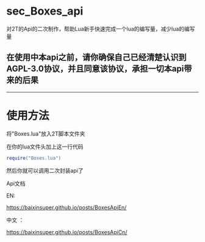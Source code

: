 # sec_Boxes_api
对2T的Api的二次制作，帮助Lua新手快速完成一个lua的编写量，减少lua的编写量

在使用中本api之前，请你确保自己已经清楚认识到AGPL-3.0协议，并且同意该协议，承担一切本api带来的后果
---------

----------
# 使用方法
将"Boxes.lua"放入2T脚本文件夹

在你的lua文件头加上这一行代码

```lua
require("Boxes.lua")
```

然后你就可以调用二次封装api了

Api文档

EN:

https://baixinsuper.github.io/posts/BoxesApiEn/

中文 ：

https://baixinsuper.github.io/posts/BoxesApiCn/

